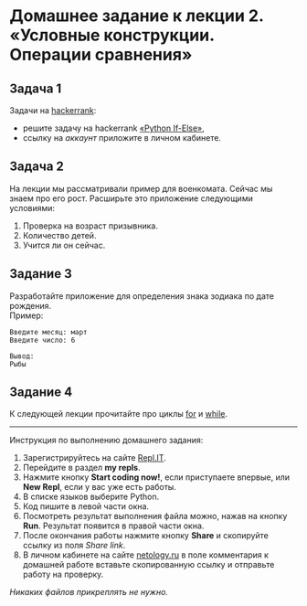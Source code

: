 # Домашнее задание к лекции 2. «Условные конструкции. Операции сравнения»## Задача 1Задачи на [hackerrank](https://www.hackerrank.com/domains/python):  - решите задачу на hackerrank [«Python If-Else»](https://www.hackerrank.com/challenges/py-if-else/problem),  - ссылку на *аккаунт* приложите в личном кабинете.  ## Задача 2На лекции мы рассматривали пример для военкомата. Сейчас мы знаем про его рост. Расширьте это приложение следующими условиями:1. Проверка на возраст призывника.2. Количество детей.3. Учится ли он сейчас.## Задание 3Разработайте приложение для определения знака зодиака по дате рождения.  Пример:  ```Введите месяц: мартВведите число: 6Вывод:Рыбы```## Задание 4К следующей лекции прочитайте про циклы [for](https://foxford.ru/wiki/informatika/tsikl-for-v-python) и [while](https://foxford.ru/wiki/informatika/tsikl-while-v-python).---Инструкция по выполнению домашнего задания:1. Зарегистрируйтесь на сайте [Repl.IT](https://repl.it/).2. Перейдите в раздел **my repls**.3. Нажмите кнопку **Start coding now!**, если приступаете впервые, или **New Repl**, если у вас уже есть работы.4. В списке языков выберите Python.5. Код пишите в левой части окна.6. Посмотреть результат выполнения файла можно, нажав на кнопку **Run**. Результат появится в правой части окна.7. После окончания работы нажмите кнопку **Share** и скопируйте ссылку из поля *Share link*.8. В личном кабинете на сайте [netology.ru](http://netology.ru/) в поле комментария к домашней работе вставьте скопированную ссылку и отправьте работу на проверку.*Никаких файлов прикреплять не нужно.*